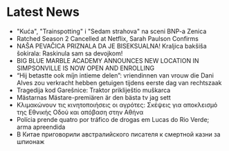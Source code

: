# Latest News
-  "Kuća", "Trainspotting" i "Sedam strahova" na sceni BNP-a Zenica
-  Ratched Season 2 Cancelled at Netflix, Sarah Paulson Confirms
-  NAŠA PEVAČICA PRIZNALA DA JE BISEKSUALNA! Kraljica bakšiša šokirala: Raskinula sam sa devojkom!
-  BIG BLUE MARBLE ACADEMY ANNOUNCES NEW LOCATION IN SIMPSONVILLE IS NOW OPEN AND ENROLLING
-  “Hij betastte ook míjn intieme delen”: vriendinnen van vrouw die Dani Alves zou verkracht hebben getuigen tijdens eerste dag van rechtszaak
-  Tragedija kod Garešnice: Traktor prikliještio muškarca
-  Mästarnas Mästare-premiären är den bästa tv jag sett
-  Κλιμακώνουν τις κινητοποιήσεις οι αγρότες: Σκέψεις για αποκλεισμό της Εθνικής Οδού και απόβαση στην Αθήνα
-  Polícia prende quatro por tráfico de drogas em Lucas do Rio Verde; arma apreendida
-  В Китае приговорили австралийского писателя к смертной казни за шпионаж
